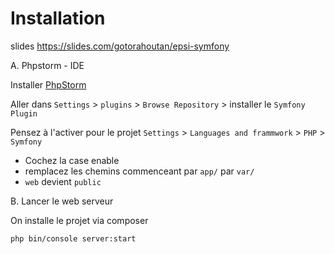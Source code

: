 Installation
==========

slides https://slides.com/gotorahoutan/epsi-symfony

A. Phpstorm - IDE

Installer [PhpStorm](https://www.jetbrains.com/phpstorm/download/)  

Aller dans `Settings` > `plugins` > `Browse Repository` > installer le `Symfony Plugin`

Pensez à l'activer pour le projet  `Settings` > `Languages and frammwork` > `PHP` > `Symfony` 
  - Cochez la case enable
  - remplacez les chemins commenceant par `app/` par `var/`
  - `web` devient `public`

B. Lancer le web serveur

On installe le projet via composer

    php bin/console server:start
